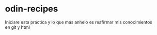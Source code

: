 # odin-recipes

Iniciare esta práctica y lo que más anhelo es reafirmar mis conocimientos en git y html